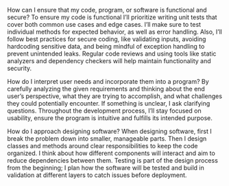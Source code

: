How can I ensure that my code, program, or software is functional and secure?
To ensure my code is functional I’ll prioritize writing unit tests that cover both common use cases and edge cases. I’ll make sure to test individual methods for expected behavior, as well as error handling. Also, I’ll follow best practices for secure coding, like validating inputs, avoiding hardcoding sensitive data, and being mindful of exception handling to prevent unintended leaks. Regular code reviews and using tools like static analyzers and dependency checkers will help maintain functionality and security.

How do I interpret user needs and incorporate them into a program?
By carefully analyzing the given requirements and thinking about the end user’s perspective, what they are trying to accomplish, and what challenges they could potentially encounter. If something is unclear, I ask clarifying questions. Throughout the development process, I’ll stay focused on usability, ensure the program is intuitive and fulfills its intended purpose.

How do I approach designing software?
When designing software, first I break the problem down into smaller, manageable parts. Then I design classes and methods around clear responsibilities to keep the code organized. I think about how different components will interact and aim to reduce dependencies between them. Testing is part of the design process from the beginning; I plan how the software will be tested and build in validation at different layers to catch issues before deployment.
